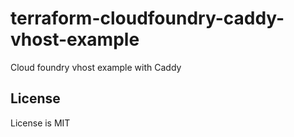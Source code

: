 # terraform-cloudfoundry-caddy-vhost-example

Cloud foundry vhost example with Caddy

## License

License is MIT
